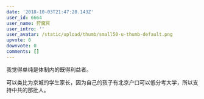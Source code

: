 ```yaml
---
date: '2018-10-03T21:47:28.143Z'
user_id: 6664
user_name: 狩魔冥
user_intro: ''
user_avatar: /static/upload/thumb/small50-u-thumb-default.png
upvote: 0
downvote: 0
comments: []
---
```


我觉得单纯是体制内的既得利益者。

可以类比为京城的学生家长，因为自己的孩子有北京户口可以低分考大学，所以支持中共的那批人。

